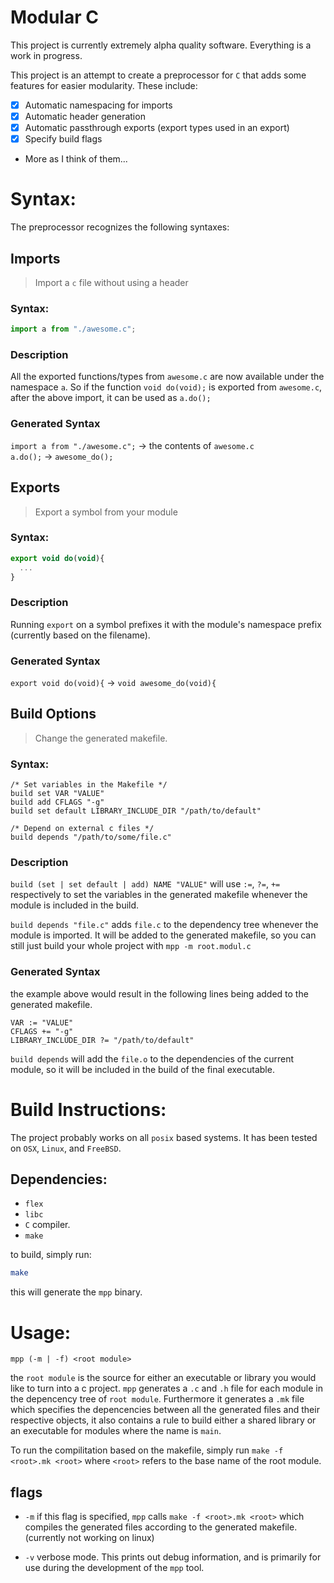 # Modular C

This project is currently extremely alpha quality software.
Everything is a work in progress.

This project is an attempt to create a preprocessor for `C` that
adds some features for easier modularity. These include:

* [x] Automatic namespacing for imports
* [x] Automatic header generation 
* [x] Automatic passthrough exports (export types used in an export)
* [x] Specify build flags
* More as I think of them...

# Syntax:

The preprocessor recognizes the following syntaxes:

## Imports
> Import a `c` file without using a header

### Syntax:

```javascript
import a from "./awesome.c";
```

### Description
All the exported functions/types from `awesome.c` are now available
under the namespace `a`. So if the function `void do(void);` is
exported from `awesome.c`, after the above import, it can be used
as `a.do();`

### Generated Syntax

`import a from "./awesome.c";` -> the contents of `awesome.c`   
`a.do();` -> `awesome_do();`   



## Exports
> Export a symbol from your module

### Syntax:
```javascript
export void do(void){
  ...
}
```

### Description
Running `export` on a symbol prefixes it with
the module's namespace prefix (currently based on the filename).

### Generated Syntax

`export void do(void){` -> `void awesome_do(void){`


## Build Options
> Change the generated makefile.

### Syntax:
```
/* Set variables in the Makefile */
build set VAR "VALUE"
build add CFLAGS "-g"
build set default LIBRARY_INCLUDE_DIR "/path/to/default"

/* Depend on external c files */
build depends "/path/to/some/file.c"
```

### Description
`build (set | set default | add) NAME "VALUE"` will use `:=`, `?=`, `+=` respectively to set the variables in the
generated makefile whenever the module is included in the build.

`build depends "file.c"` adds `file.c` to the dependency tree whenever the module is imported. It will be added to the
generated makefile, so you can still just build your whole project with `mpp -m root.modul.c`

### Generated Syntax
the example above would result in the following lines being added to the generated makefile.
```make
VAR := "VALUE"
CFLAGS += "-g"
LIBRARY_INCLUDE_DIR ?= "/path/to/default"
```

`build depends` will add the `file.o` to the dependencies of the current module, so it will be included in the build of
the final executable.

# Build Instructions:

The project probably works on all `posix` based systems. It has been tested on `OSX`, `Linux`, and `FreeBSD`.

## Dependencies:
* `flex`
* `libc`
* `C` compiler.
* `make`

to build, simply run:
```sh
make
```

this will generate the `mpp` binary.

# Usage:

`mpp (-m | -f) <root module>`

the `root module` is the source for either an executable or library you would like to turn into a c project. 
`mpp` generates a `.c` and `.h` file for each module in the depencency tree of `root module`. Furthermore it generates a
`.mk` file which specifies the depencencies between all the generated files and their respective objects, it also
contains a rule to build either a shared library or an executable for modules where the name is `main`.

To run the compilitation based on the makefile, simply run `make -f <root>.mk <root>` where `<root>` refers to the base
name of the root module. 
## flags

* `-m` if this flag is specified, `mpp` calls `make -f <root>.mk <root>` which compiles the generated files according to
  the generated makefile. (currently not working on linux)

* `-v` verbose mode. This prints out debug information, and is primarily for use during the development of the `mpp`
  tool.
